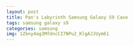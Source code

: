 ```yaml
---
layout: post
title: Pan's Labyrinth Samsung Galaxy S9 Case
tags: samsung galaxy s9
categories: samsung
img: 1Zkny4ag3MfdncCI7NPu2_KlgAJJUym61
---
```

